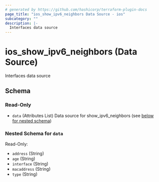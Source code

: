 ```yaml
---
# generated by https://github.com/hashicorp/terraform-plugin-docs
page_title: "ios_show_ipv6_neighbors Data Source - ios"
subcategory: ""
description: |-
  Interfaces data source
---
```


# ios_show_ipv6_neighbors (Data Source)

Interfaces data source



<!-- schema generated by tfplugindocs -->
## Schema

### Read-Only

- `data` (Attributes List) Data source for show_ipv6_neighbors (see [below for nested schema](#nestedatt--data))

<a id="nestedatt--data"></a>
### Nested Schema for `data`

Read-Only:

- `address` (String)
- `age` (String)
- `interface` (String)
- `macaddress` (String)
- `type` (String)
